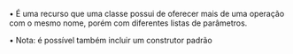 • É uma recurso que uma classe possui de oferecer mais de uma operação com o mesmo nome, porém com diferentes listas de parâmetros.

• Nota: é possível também incluir um construtor padrão